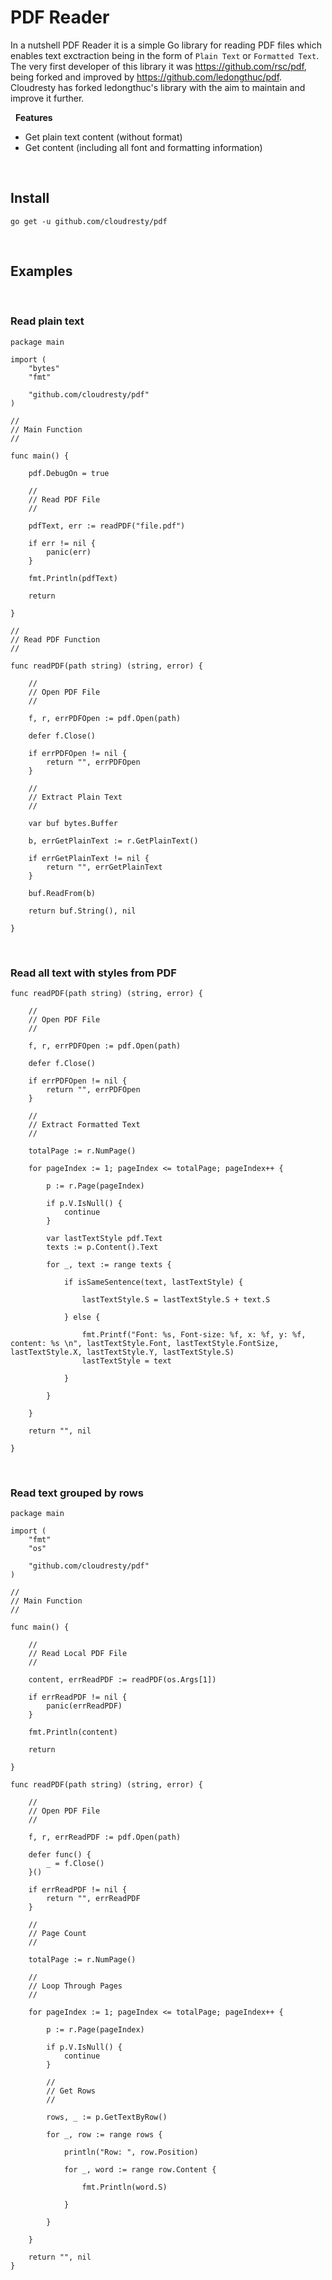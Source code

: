 # PDF Reader

In a nutshell PDF Reader it is a simple Go library for reading PDF files which enables text exctraction being in the form of `Plain Text` or `Formatted Text`. The very first developer of this library it was https://github.com/rsc/pdf, being forked and improved by https://github.com/ledongthuc/pdf. Cloudresty has forked ledongthuc's library with the aim to maintain and improve it further.

&nbsp;
__Features__
  - Get plain text content (without format)
  - Get content (including all font and formatting information)

&nbsp;
## Install

`go get -u github.com/cloudresty/pdf`

&nbsp;
## Examples
&nbsp;
### Read plain text

```golang
package main

import (
	"bytes"
	"fmt"

	"github.com/cloudresty/pdf"
)

//
// Main Function
//

func main() {

	pdf.DebugOn = true

	//
	// Read PDF File
	//

	pdfText, err := readPDF("file.pdf")

	if err != nil {
		panic(err)
	}

	fmt.Println(pdfText)
	
	return

}

//
// Read PDF Function
//

func readPDF(path string) (string, error) {

	//
	// Open PDF File
	//

	f, r, errPDFOpen := pdf.Open(path)
	
    defer f.Close()

	if errPDFOpen != nil {
		return "", errPDFOpen
	}

	//
	// Extract Plain Text
	//

	var buf bytes.Buffer

    b, errGetPlainText := r.GetPlainText()

	if errGetPlainText != nil {
        return "", errGetPlainText
    }

	buf.ReadFrom(b)

	return buf.String(), nil

}
```

&nbsp;
### Read all text with styles from PDF

```golang
func readPDF(path string) (string, error) {

	//
	// Open PDF File
	//

	f, r, errPDFOpen := pdf.Open(path)

	defer f.Close()

	if errPDFOpen != nil {
		return "", errPDFOpen
	}

	//
	// Extract Formatted Text
	//
	
	totalPage := r.NumPage()

	for pageIndex := 1; pageIndex <= totalPage; pageIndex++ {

		p := r.Page(pageIndex)

		if p.V.IsNull() {
			continue
		}

		var lastTextStyle pdf.Text
		texts := p.Content().Text

		for _, text := range texts {

			if isSameSentence(text, lastTextStyle) {

				lastTextStyle.S = lastTextStyle.S + text.S
		
			} else {

				fmt.Printf("Font: %s, Font-size: %f, x: %f, y: %f, content: %s \n", lastTextStyle.Font, lastTextStyle.FontSize, lastTextStyle.X, lastTextStyle.Y, lastTextStyle.S)
				lastTextStyle = text

			}

		}

	}

	return "", nil

}
```

&nbsp;
### Read text grouped by rows

```golang
package main

import (
	"fmt"
	"os"

	"github.com/cloudresty/pdf"
)

//
// Main Function
//

func main() {

	//
	// Read Local PDF File
	//

	content, errReadPDF := readPDF(os.Args[1])

	if errReadPDF != nil {
		panic(errReadPDF)
	}

	fmt.Println(content)

	return

}

func readPDF(path string) (string, error) {

	//
	// Open PDF File
	//

	f, r, errReadPDF := pdf.Open(path)

	defer func() {
		_ = f.Close()
	}()

	if errReadPDF != nil {
		return "", errReadPDF
	}

	//
	// Page Count
	//

	totalPage := r.NumPage()

	//
	// Loop Through Pages
	//

	for pageIndex := 1; pageIndex <= totalPage; pageIndex++ {

		p := r.Page(pageIndex)

		if p.V.IsNull() {
			continue
		}

		//
		// Get Rows
		//

		rows, _ := p.GetTextByRow()

		for _, row := range rows {

			println("Row: ", row.Position)

			for _, word := range row.Content {

				fmt.Println(word.S)

			}

		}

	}

	return "", nil
}
```
